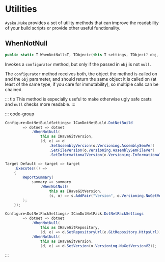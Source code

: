 # Utilities

`Ayaka.Nuke` provides a set of utility methods that can improve the readability of your build scripts
or provide other useful functionality.

## WhenNotNull

```csharp [Definition]
public static T WhenNotNull<T, TObject>(this T settings, TObject? obj, Func<T, TObject, T> configurator)
```

Invokes a `configurator` method, but only if the passed in `obj` is not `null`.

The `configurator` method receives both, the object the method is called on and the `obj` parameter,
and should return the same object it is called on (at least of the same type, if you care for immutability),
so multiple calls can be chained.

::: tip
This method is especially useful to make otherwise ugly safe casts and `null` checks more readable.
:::

::: code-group

```csharp {3-8} [Usage for Settings]
Configure<DotNetBuildSettings> ICanDotNetBuild.DotNetBuild
        => dotnet => dotnet
            .WhenNotNull(
                this as IHaveGitVersion,
                (d, o) => d
                    .SetAssemblyVersion(o.Versioning.AssemblySemVer)
                    .SetFileVersion(o.Versioning.AssemblySemFileVer)
                    .SetInformationalVersion(o.Versioning.InformationalVersion));
```

```csharp {6-8} [Usage in Targets]
Target Default => target => target
    .Executes(() =>
    {
        ReportSummary(
            summary => summary
                .WhenNotNull(
                    this as IHaveGitVersion,
                    (s, o) => s.AddPair("Version", o.Versioning.NuGetVersionV2))
        );
    });
```

```csharp {3-8} [Chaining multiple calls]
Configure<DotNetPackSettings> ICanDotNetPack.DotNetPackSettings
        => dotnet => dotnet
            .WhenNotNull(
                this as IHaveGitRepository,
                (d, o) => d.SetRepositoryUrl(o.GitRepository.HttpsUrl))
            .WhenNotNull(
                this as IHaveGitVersion,
                (d, o) => d.SetVersion(o.Versioning.NuGetVersionV2));
```

:::
